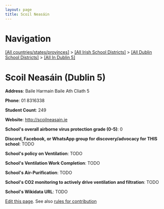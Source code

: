 ```yaml
---
layout: page
title: Scoil Neasáin
---
```

# Navigation

[[All countries/states/provinces]](../../../..) > [[All Irish School Districts]](../../..) > [[All Dublin School Districts]](../..) > [[All In Dublin 5]](..)

# Scoil Neasáin (Dublin 5)

**Address**: Baile Harmain Baile Ath Cliath 5

**Phone**: 01 8316338

**Student Count**: 249

**Website**: <http://scoilneasain.ie>

**School's overall airborne virus protection grade (0-5)**: 0

**Discord, Facebook, or WhatsApp group for discovery/advocacy for THIS school**: TODO

**School's policy on Ventilation**: TODO

**School's Ventilation Work Completion**: TODO

**School's Air-Purification**: TODO

**School's CO2 monitoring to actively drive ventilation and filtration**: TODO

**School's Wikidata URL**: TODO


[Edit this page](https://github.com/ventilate-schools/Ireland/edit/main/./Dublin_5/Scoil_Neasáin.md). See also [rules for contribution](../../../contribution-rules/)